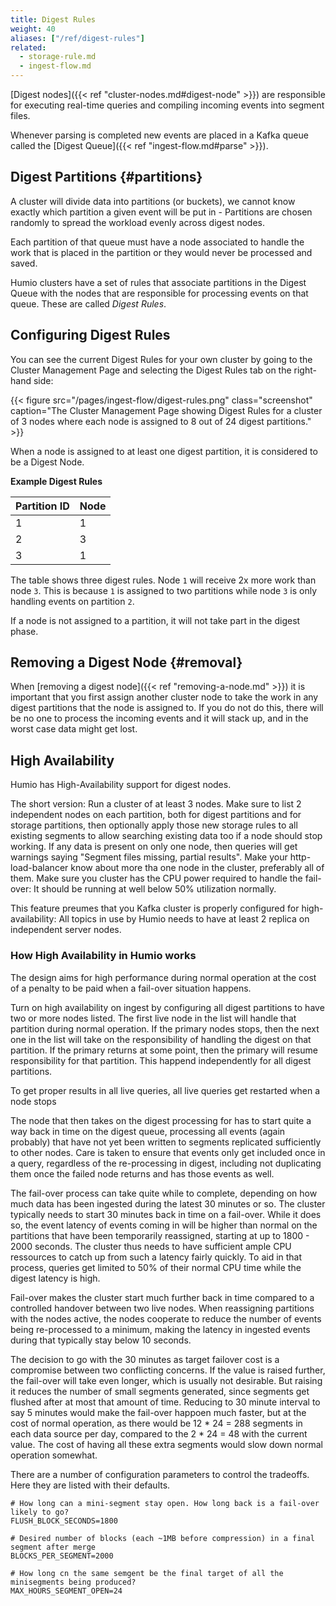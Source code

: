 ```yaml
---
title: Digest Rules
weight: 40
aliases: ["/ref/digest-rules"]
related:
  - storage-rule.md
  - ingest-flow.md
---
```


[Digest nodes]({{< ref "cluster-nodes.md#digest-node" >}}) are responsible for
executing real-time queries and compiling incoming events into segment files.

Whenever parsing is completed new events are placed in a Kafka queue called the
[Digest Queue]({{< ref "ingest-flow.md#parse" >}}).


## Digest Partitions {#partitions}

A cluster will divide data into partitions (or buckets), we cannot know exactly
which partition a given event will be put in -
Partitions are chosen randomly to spread the workload evenly across digest nodes.

Each partition of that queue must have a node associated to handle the work that
is placed in the partition or they would never be processed and saved.

Humio clusters have a set of rules that associate partitions in the Digest Queue
with the nodes that are responsible for processing events on that queue. These
are called _Digest Rules_.


## Configuring Digest Rules

You can see the current Digest Rules for your own cluster by going to the
Cluster Management Page and selecting the Digest Rules tab on the right-hand side:

{{< figure src="/pages/ingest-flow/digest-rules.png" class="screenshot" caption="The Cluster Management Page showing Digest Rules for a cluster of 3 nodes where each node is assigned to 8 out of 24 digest partitions." >}}

When a node is assigned to at least one digest partition, it is considered to be a Digest Node.

<!-- TODO: Add information about HA -->

__Example Digest Rules__

| Partition ID | Node         |
|--------------|--------------|
| 1            | 1            |
| 2            | 3            |
| 3            | 1            |

The table shows three digest rules. Node `1` will receive 2x more work
than node `3`. This is because `1` is assigned to two partitions while node `3`
is only handling events on partition `2`.

If a node is not assigned to a partition, it will not take part in the digest
phase.


## Removing a Digest Node {#removal}

When [removing a digest node]({{< ref "removing-a-node.md" >}}) it is important
that you first assign another cluster node to take the work in any digest partitions
that the node is assigned to. If you do not do this, there will be no one to process
the incoming events and it will stack up, and in the worst case data might get lost.

## High Availability

Humio has High-Availability support for digest nodes.

The short version: Run a cluster of at least 3 nodes. Make sure to
list 2 independent nodes on each partition, both for digest partitions
and for storage partitions, then optionally apply those new storage
rules to all existing segments to allow searching existing data too if
a node should stop working. If any data is present on only one node,
then queries will get warnings saying "Segment files missing, partial
results". Make your http-load-balancer know about more tha one node in
the cluster, preferably all of them. Make sure you cluster has the CPU
power required to handle the fail-over: It should be running at well
below 50% utilization normally.

This feature preumes that you Kafka cluster is properly configured for
high-availability: All topics in use by Humio needs to have at least 2
replica on independent server nodes.

### How High Availability in Humio works

The design aims for high performance during normal operation at the
cost of a penalty to be paid when a fail-over situation happens.

Turn on high availability on ingest by configuring all digest
partitions to have two or more nodes listed. The first live node in
the list will handle that partition during normal operation. If the
primary nodes stops, then the next one in the list will take on the
responsibility of handling the digest on that partition. If the
primary returns at some point, then the primary will resume
responsibility for that partition. This happend independently for all
digest partitions.

To get proper results in all live queries, all live queries get
restarted when a node stops

The node that then takes on the digest processing for has to start
quite a way back in time on the digest queue, processing all events
(again probably) that have not yet been written to segments replicated
sufficiently to other nodes. Care is taken to ensure that events only
get included once in a query, regardless of the re-processing in
digest, including not duplicating them once the failed node returns
and has those events as well.

The fail-over process can take quite while to complete, depending on
how much data has been ingested during the latest 30 minutes or
so. The cluster typically needs to start 30 minutes back in time on a
fail-over. While it does so, the event latency of events coming in
will be higher than normal on the partitions that have been
temporarily reassigned, starting at up to 1800 - 2000 seconds. The
cluster thus needs to have sufficient ample CPU ressources to catch up
from such a latency fairly quickly. To aid in that process, queries
get limited to 50% of their normal CPU time while the digest latency
is high.

Fail-over makes the cluster start much further back in time compared
to a controlled handover between two live nodes. When reassigning
partitions with the nodes active, the nodes cooperate to reduce the
number of events being re-processed to a minimum, making the latency
in ingested events during that typically stay below 10 seconds.

The decision to go with the 30 minutes as target failover cost is a
compromise between two conflicting concerns. If the value is raised
further, the fail-over will take even longer, which is usually not
desirable. But raising it reduces the number of small segments
generated, since segments get flushed after at most that amount of
time. Reducing to 30 minute interval to say 5 minutes would make the
fail-over happoen much faster, but at the cost of normal operation, as
there would be 12 * 24 = 288 segments in each data source per day,
compared to the 2 * 24 = 48 with the current value. The cost of having
all these extra segments would slow down normal operation somewhat.

There are a number of configuration parameters to control the
tradeoffs. Here they are listed with their defaults.

```
# How long can a mini-segment stay open. How long back is a fail-over likely to go?
FLUSH_BLOCK_SECONDS=1800

# Desired number of blocks (each ~1MB before compression) in a final segment after merge
BLOCKS_PER_SEGMENT=2000

# How long cn the same semgent be the final target of all the minisegments being produced?
MAX_HOURS_SEGMENT_OPEN=24
```
